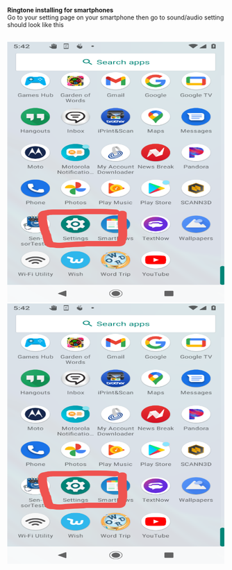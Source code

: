 <b>Ringtone installing for smartphones </b>
<br>
Go to your setting page on your smartphone then go to sound/audio setting should look like this

<br>
 <img src="../images/Screenshot_20201116-174256.png" alt="Girl in a jacket" width="500" height="600"> 
 <img src="../images/Screenshot_20201116-174256.png" alt="Girl in a jacket" width="500" height="600"> 
